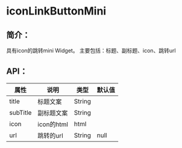 # iconLinkButtonMini
## 简介：
具有icon的跳转mini Widget。
主要包括：标题、副标题、icon、跳转url

## API：

属性 | 说明 | 类型 | 默认值
--------- | -------------| -------------| -------------
title | 标题文案| String | 
subTitle | 副标题文案| String| 
icon| icon的html| html| <Icon type="ais" size="large"/>
url | 跳转的url| String| null


